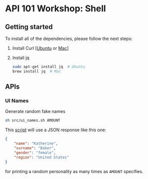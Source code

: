 # API 101 Workshop: Shell

## Getting started

To install all of the dependencies, please follow the next steps:

1. Install Curl [[Ubuntu](https://www.cyberciti.biz/faq/how-to-install-curl-command-on-a-ubuntu-linux/) or [Mac](http://macappstore.org/curl/)]
2. Install jq

    ```bash
    sudo apt-get install jq  # Ubuntu
    brew install jq  # Mac
    ```

## APIs

### UI Names

Generate random fake names

```bash
sh src/ui_names.sh AMOUNT
```

This [script](src/ui_names.sh) will use a JSON response like this one:

```json
{
    "name": "Katherine",
    "surname": "Baker",
    "gender": "female",
    "region": "United States"
}
```

for printing a random personality as many times as `AMOUNT` specifies.
